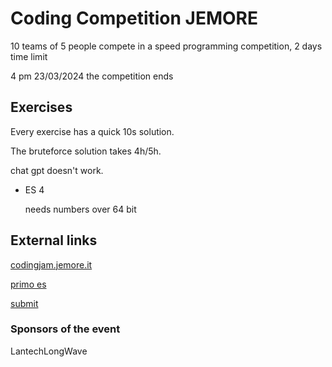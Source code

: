# Coding Competition JEMORE

10 teams of 5 people compete in a speed programming competition, 2 days time limit

4 pm 23/03/2024 the competition ends

## Exercises

Every exercise has a quick 10s solution.

The bruteforce solution takes 4h/5h.

chat gpt doesn't work.

* ES 4
  
  needs numbers over 64 bit 

## External links

[codingjam.jemore.it](http://codingjam.jemore.it/)

[primo es](http://codingjam.jemore.it/primo_tag)

[submit](http://codingjam.jemore.it/submit)

### Sponsors of the event

LantechLongWave

